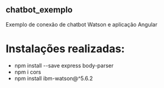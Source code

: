 ## chatbot_exemplo
Exemplo de conexão de chatbot Watson e aplicação Angular

# Instalações realizadas:
- npm install --save express body-parser
- npm i cors
- npm install ibm-watson@^5.6.2
